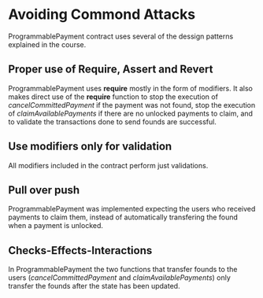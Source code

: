 # Avoiding Commond Attacks
ProgrammablePayment contract uses several of the dessign patterns explained in the course.

## Proper use of Require, Assert and Revert
ProgrammablePayment uses **require** mostly in the form of modifiers. It also makes direct use of the **require** function to stop the execution of _cancelCommittedPayment_ if the payment was not found, stop the execution of _claimAvailablePayments_ if there are no unlocked payments to claim, and to validate the transactions done to send founds are successful. 

## Use modifiers only for validation
All modifiers included in the contract perform just validations.

## Pull over push
ProgrammablePayment was implemented expecting the users who received payments to claim them, instead of automatically transfering the found when a payment is unlocked.

## Checks-Effects-Interactions
In ProgrammablePayment the two functions that transfer founds to the users (_cancelCommittedPayment_ and _claimAvailablePayments_) only transfer the founds after the state has been updated.